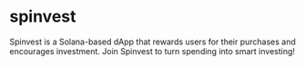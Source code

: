 # spinvest
Spinvest is a Solana-based dApp that rewards users for their purchases and encourages investment. Join Spinvest to turn spending into smart investing!
